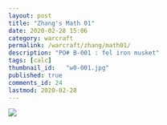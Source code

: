 ```yaml
---
layout: post 
title: "Zhang's Math 01"
date: 2020-02-28 15:06
category: warcraft 
permalink: /warcraft/zhang/math01/
description: "PO# B-001 : fel iron musket"
tags: [calc]
thumbnail_id:	"w0-001.jpg"
published: true 
comments_id: 24 
lastmod: 2020-02-28
---
```


<img src="{{ site.url }}/assets/img/zhang-engimech-01.jpg" max-width="1000">
